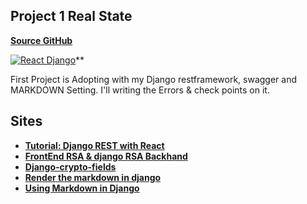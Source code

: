 ## Project 1 Real State

**[Source GitHub](https://github.com/brkicb/realest_estate)**

[![React Django](https://i.ytimg.com/vi/cfyOMEO7Kgs/hqdefault.jpg)](https://www.youtube.com/playlist?list=PLJRGQoqpRwddKppNx67QgSbPzYk5Aaq4b)\*\*

First Project is Adopting with my Django restframework, swagger and MARKDOWN Setting. I'll writing the Errors & check points on it.

## Sites

- **[Tutorial: Django REST with React](https://www.valentinog.com/blog/drf/)**
- **[FrontEnd RSA & django RSA Backhand](https://blog.csdn.net/qq_41860162/article/details/89358772)**
- **[Django-crypto-fields](https://pypi.org/project/django-crypto-fields/)**
- **[Render the markdown in django](https://www.imzjy.com/blog/2018-05-20-render-the-markdown-in-django)**
- **[Using Markdown in Django](https://hakibenita.com/django-markdown)**
